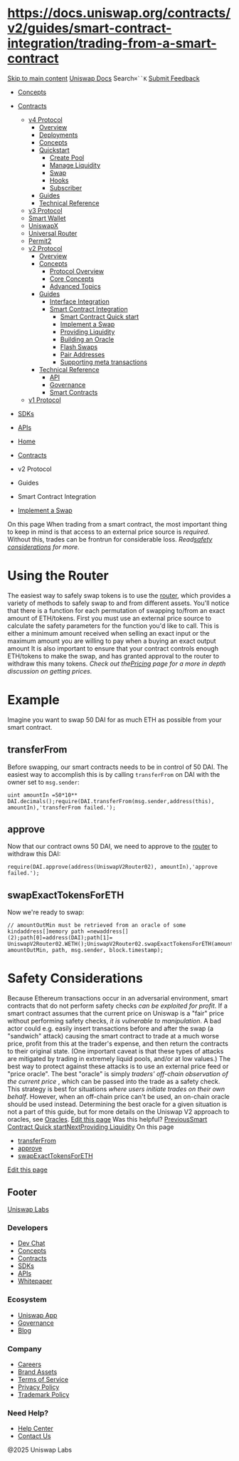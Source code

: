 # https://docs.uniswap.org/contracts/v2/guides/smart-contract-integration/trading-from-a-smart-contract

[Skip to main content](https://docs.uniswap.org/contracts/v2/guides/smart-contract-integration/trading-from-a-smart-contract#__docusaurus_skipToContent_fallback)
[Uniswap Docs](https://docs.uniswap.org/)
Search`⌘``K`
[Submit Feedback](https://docs.google.com/forms/d/e/1FAIpQLSdjSkZam8KiatL9XACRVxCHjDJjaPGbls77PCXDKFn4JwykXg/viewform)
  * [Concepts](https://docs.uniswap.org/concepts/overview)
  * [Contracts](https://docs.uniswap.org/contracts/v4/overview)
    * [v4 Protocol](https://docs.uniswap.org/contracts/v2/guides/smart-contract-integration/trading-from-a-smart-contract)
      * [Overview](https://docs.uniswap.org/contracts/v4/overview)
      * [Deployments](https://docs.uniswap.org/contracts/v4/deployments)
      * [Concepts](https://docs.uniswap.org/contracts/v2/guides/smart-contract-integration/trading-from-a-smart-contract)
      * [Quickstart](https://docs.uniswap.org/contracts/v2/guides/smart-contract-integration/trading-from-a-smart-contract)
        * [Create Pool](https://docs.uniswap.org/contracts/v4/quickstart/create-pool)
        * [Manage Liquidity](https://docs.uniswap.org/contracts/v2/guides/smart-contract-integration/trading-from-a-smart-contract)
        * [Swap](https://docs.uniswap.org/contracts/v4/quickstart/swap)
        * [Hooks](https://docs.uniswap.org/contracts/v2/guides/smart-contract-integration/trading-from-a-smart-contract)
        * [Subscriber](https://docs.uniswap.org/contracts/v4/quickstart/subscriber)
      * [Guides](https://docs.uniswap.org/contracts/v2/guides/smart-contract-integration/trading-from-a-smart-contract)
      * [Technical Reference](https://docs.uniswap.org/contracts/v2/guides/smart-contract-integration/trading-from-a-smart-contract)
    * [v3 Protocol](https://docs.uniswap.org/contracts/v2/guides/smart-contract-integration/trading-from-a-smart-contract)
    * [Smart Wallet](https://docs.uniswap.org/contracts/v2/guides/smart-contract-integration/trading-from-a-smart-contract)
    * [UniswapX](https://docs.uniswap.org/contracts/v2/guides/smart-contract-integration/trading-from-a-smart-contract)
    * [Universal Router](https://docs.uniswap.org/contracts/v2/guides/smart-contract-integration/trading-from-a-smart-contract)
    * [Permit2](https://docs.uniswap.org/contracts/v2/guides/smart-contract-integration/trading-from-a-smart-contract)
    * [v2 Protocol](https://docs.uniswap.org/contracts/v2/guides/smart-contract-integration/trading-from-a-smart-contract)
      * [Overview](https://docs.uniswap.org/contracts/v2/overview)
      * [Concepts](https://docs.uniswap.org/contracts/v2/guides/smart-contract-integration/trading-from-a-smart-contract)
        * [Protocol Overview](https://docs.uniswap.org/contracts/v2/guides/smart-contract-integration/trading-from-a-smart-contract)
        * [Core Concepts](https://docs.uniswap.org/contracts/v2/guides/smart-contract-integration/trading-from-a-smart-contract)
        * [Advanced Topics](https://docs.uniswap.org/contracts/v2/guides/smart-contract-integration/trading-from-a-smart-contract)
      * [Guides](https://docs.uniswap.org/contracts/v2/guides/smart-contract-integration/trading-from-a-smart-contract)
        * [Interface Integration](https://docs.uniswap.org/contracts/v2/guides/smart-contract-integration/trading-from-a-smart-contract)
        * [Smart Contract Integration](https://docs.uniswap.org/contracts/v2/guides/smart-contract-integration/trading-from-a-smart-contract)
          * [Smart Contract Quick start](https://docs.uniswap.org/contracts/v2/guides/smart-contract-integration/quick-start)
          * [Implement a Swap](https://docs.uniswap.org/contracts/v2/guides/smart-contract-integration/trading-from-a-smart-contract)
          * [Providing Liquidity](https://docs.uniswap.org/contracts/v2/guides/smart-contract-integration/providing-liquidity)
          * [Building an Oracle](https://docs.uniswap.org/contracts/v2/guides/smart-contract-integration/building-an-oracle)
          * [Flash Swaps](https://docs.uniswap.org/contracts/v2/guides/smart-contract-integration/using-flash-swaps)
          * [Pair Addresses](https://docs.uniswap.org/contracts/v2/guides/smart-contract-integration/getting-pair-addresses)
          * [Supporting meta transactions](https://docs.uniswap.org/contracts/v2/guides/smart-contract-integration/supporting-meta-transactions)
      * [Technical Reference](https://docs.uniswap.org/contracts/v2/guides/smart-contract-integration/trading-from-a-smart-contract)
        * [API](https://docs.uniswap.org/contracts/v2/guides/smart-contract-integration/trading-from-a-smart-contract)
        * [Governance](https://docs.uniswap.org/contracts/v2/guides/smart-contract-integration/trading-from-a-smart-contract)
        * [Smart Contracts](https://docs.uniswap.org/contracts/v2/guides/smart-contract-integration/trading-from-a-smart-contract)
    * [v1 Protocol](https://docs.uniswap.org/contracts/v2/guides/smart-contract-integration/trading-from-a-smart-contract)
  * [SDKs](https://docs.uniswap.org/sdk/v4/overview)
  * [APIs](https://docs.uniswap.org/api/subgraph/overview)


  * [Home](https://docs.uniswap.org/)
  * [Contracts](https://docs.uniswap.org/contracts/v4/overview)
  * v2 Protocol
  * Guides
  * Smart Contract Integration
  * [Implement a Swap](https://docs.uniswap.org/contracts/v2/guides/smart-contract-integration/trading-from-a-smart-contract)


On this page
When trading from a smart contract, the most important thing to keep in mind is that access to an external price source is _required_. Without this, trades can be frontrun for considerable loss.
_Read[safety considerations](https://docs.uniswap.org/contracts/v2/guides/smart-contract-integration/trading-from-a-smart-contract#safety-considerations) for more._
# Using the Router
The easiest way to safely swap tokens is to use the [router](https://docs.uniswap.org/contracts/v2/reference/smart-contracts/router-02), which provides a variety of methods to safely swap to and from different assets. You'll notice that there is a function for each permutation of swapping to/from an exact amount of ETH/tokens.
First you must use an external price source to calculate the safety parameters for the function you'd like to call. This is either a minimum amount received when selling an exact input or the maximum amount you are willing to pay when a buying an exact output amount
It is also important to ensure that your contract controls enough ETH/tokens to make the swap, and has granted approval to the router to withdraw this many tokens.
_Check out the[Pricing](https://docs.uniswap.org/contracts/v2/concepts/advanced-topics/pricing#pricing-trades) page for a more in depth discussion on getting prices._
# Example
Imagine you want to swap 50 DAI for as much ETH as possible from your smart contract.
## transferFrom[​](https://docs.uniswap.org/contracts/v2/guides/smart-contract-integration/trading-from-a-smart-contract#transferfrom "Direct link to transferFrom")
Before swapping, our smart contracts needs to be in control of 50 DAI. The easiest way to accomplish this is by calling `transferFrom` on DAI with the owner set to `msg.sender`:
```
uint amountIn =50*10** DAI.decimals();require(DAI.transferFrom(msg.sender,address(this), amountIn),'transferFrom failed.');
```

## approve[​](https://docs.uniswap.org/contracts/v2/guides/smart-contract-integration/trading-from-a-smart-contract#approve "Direct link to approve")
Now that our contract owns 50 DAI, we need to approve to the [router](https://docs.uniswap.org/contracts/v2/reference/smart-contracts/router-02) to withdraw this DAI:
```
require(DAI.approve(address(UniswapV2Router02), amountIn),'approve failed.');
```

## swapExactTokensForETH[​](https://docs.uniswap.org/contracts/v2/guides/smart-contract-integration/trading-from-a-smart-contract#swapexacttokensforeth "Direct link to swapExactTokensForETH")
Now we're ready to swap:
```
// amountOutMin must be retrieved from an oracle of some kindaddress[]memory path =newaddress[](2);path[0]=address(DAI);path[1]= UniswapV2Router02.WETH();UniswapV2Router02.swapExactTokensForETH(amountIn, amountOutMin, path, msg.sender, block.timestamp);
```

# Safety Considerations
Because Ethereum transactions occur in an adversarial environment, smart contracts that do not perform safety checks _can be exploited for profit_. If a smart contract assumes that the current price on Uniswap is a "fair" price without performing safety checks, _it is vulnerable to manipulation_. A bad actor could e.g. easily insert transactions before and after the swap (a "sandwich" attack) causing the smart contract to trade at a much worse price, profit from this at the trader's expense, and then return the contracts to their original state. (One important caveat is that these types of attacks are mitigated by trading in extremely liquid pools, and/or at low values.)
The best way to protect against these attacks is to use an external price feed or "price oracle". The best "oracle" is simply _traders' off-chain observation of the current price_ , which can be passed into the trade as a safety check. This strategy is best for situations _where users initiate trades on their own behalf_.
However, when an off-chain price can't be used, an on-chain oracle should be used instead. Determining the best oracle for a given situation is not a part of this guide, but for more details on the Uniswap V2 approach to oracles, see [Oracles](https://docs.uniswap.org/contracts/v2/concepts/core-concepts/oracles).
[Edit this page](https://github.com/uniswap/uniswap-docs/tree/main/docs/contracts/v2/guides/smart-contract-integration/02-trading-from-a-smart-contract.md)
Was this helpful?
[PreviousSmart Contract Quick start](https://docs.uniswap.org/contracts/v2/guides/smart-contract-integration/quick-start)[NextProviding Liquidity](https://docs.uniswap.org/contracts/v2/guides/smart-contract-integration/providing-liquidity)
On this page
  * [transferFrom](https://docs.uniswap.org/contracts/v2/guides/smart-contract-integration/trading-from-a-smart-contract#transferfrom)
  * [approve](https://docs.uniswap.org/contracts/v2/guides/smart-contract-integration/trading-from-a-smart-contract#approve)
  * [swapExactTokensForETH](https://docs.uniswap.org/contracts/v2/guides/smart-contract-integration/trading-from-a-smart-contract#swapexacttokensforeth)


[Edit this page](https://github.com/uniswap/uniswap-docs/tree/main/docs/contracts/v2/guides/smart-contract-integration/02-trading-from-a-smart-contract.md)
## Footer
[Uniswap Labs](https://docs.uniswap.org/)
### Developers
  * [Dev Chat](https://discord.com/invite/uniswap)
  * [Concepts](https://docs.uniswap.org/concepts/overview)
  * [Contracts](https://docs.uniswap.org/contracts/v4/overview)
  * [SDKs](https://docs.uniswap.org/sdk/v4/overview)
  * [APIs](https://docs.uniswap.org/api/subgraph/overview)
  * [Whitepaper](https://app.uniswap.org/whitepaper-v4.pdf)


### Ecosystem
  * [Uniswap App](https://app.uniswap.org/)
  * [Governance](https://www.uniswapfoundation.org/governance)
  * [Blog](https://blog.uniswap.org/)


### Company
  * [Careers](https://boards.greenhouse.io/uniswaplabs)
  * [Brand Assets](https://github.com/Uniswap/brand-assets/raw/main/Uniswap%20Brand%20Assets.zip)
  * [Terms of Service](https://support.uniswap.org/hc/en-us/articles/30935100859661-Uniswap-Labs-Terms-of-Service)
  * [Privacy Policy](https://support.uniswap.org/hc/en-us/articles/30934457771405-Uniswap-Labs-Privacy-Policy)
  * [Trademark Policy](https://support.uniswap.org/hc/en-us/articles/30934762216973-Uniswap-Labs-Trademark-Guidelines)


### Need Help?
  * [Help Center](https://support.uniswap.org/)
  * [Contact Us](https://support.uniswap.org/hc/en-us/requests/new)


@2025 Uniswap Labs
[](https://github.com/uniswap/uniswap-docs)[](https://twitter.com/Uniswap)[](https://discord.com/invite/uniswap)
